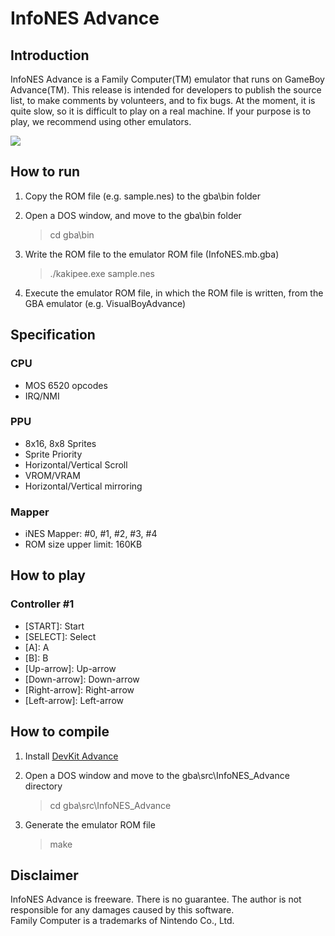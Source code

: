 # InfoNES Advance

## Introduction

InfoNES Advance is a Family Computer(TM) emulator that runs on GameBoy Advance(TM). 
This release is intended for developers to publish the source list, to make comments by volunteers, and to fix bugs. 
At the moment, it is quite slow, so it is difficult to play on a real machine.
If your purpose is to play, we recommend using other emulators.

![](https://github.com/jay-kumogata/InfoNES/blob/master/screenshots/infones_gba.png)

## How to run

1. Copy the ROM file (e.g. sample.nes) to the gba\bin folder
1. Open a DOS window, and move to the gba\bin folder

	> cd gba\bin

1. Write the ROM file to the emulator ROM file (InfoNES.mb.gba) 

	> ./kakipee.exe sample.nes

1. Execute the emulator ROM file, in which the ROM file is written, from the GBA emulator (e.g. VisualBoyAdvance)

## Specification
### CPU
- MOS 6520 opcodes
- IRQ/NMI
### PPU 
- 8x16, 8x8 Sprites
- Sprite Priority
- Horizontal/Vertical Scroll 
- VROM/VRAM 
- Horizontal/Vertical mirroring
### Mapper
- iNES Mapper: #0,  #1,  #2,  #3,  #4
- ROM size upper limit: 160KB

## How to play

### Controller #1
- [START\]: Start
- [SELECT\]: Select
- [A\]: A
- [B\]: B
- [Up-arrow\]: Up-arrow
- [Down-arrow\]: Down-arrow
- [Right-arrow\]: Right-arrow
- [Left-arrow\]: Left-arrow

## How to compile

1. Install [DevKit Advance](https://devkitadv.sourceforge.net/)
1. Open a DOS window and move to the gba\src\InfoNES_Advance directory

	> cd gba\src\InfoNES_Advance

1. Generate the emulator ROM file

	> make

## Disclaimer
InfoNES Advance is freeware. There is no guarantee. The author is not responsible for any damages caused by this software.  
Family Computer is a trademarks of Nintendo Co., Ltd.
